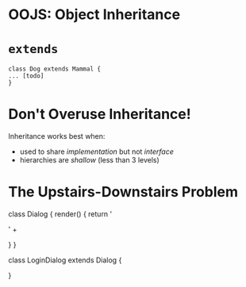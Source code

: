 # OOJS: Object Inheritance

# `extends`

```
class Dog extends Mammal {
... [todo]
}
```

# Don't Overuse Inheritance!

Inheritance works best when: 

* used to share *implementation* but not *interface*
* hierarchies are *shallow* (less than 3 levels)

# The Upstairs-Downstairs Problem

class Dialog {
  render() {
    return 
      '<div class="dialog">' +

  }
}

class LoginDialog extends Dialog {

}